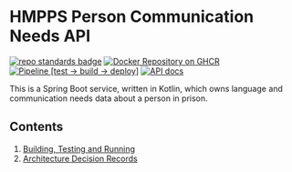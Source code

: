 # HMPPS Person Communication Needs API

[![repo standards badge](https://img.shields.io/badge/endpoint.svg?&style=flat&logo=github&url=https%3A%2F%2Foperations-engineering-reports.cloud-platform.service.justice.gov.uk%2Fapi%2Fv1%2Fcompliant_public_repositories%2Fhmpps-person-communication-needs-api)](https://operations-engineering-reports.cloud-platform.service.justice.gov.uk/public-report/hmpps-person-communication-needs-api "Link to report")
[![Docker Repository on GHCR](https://img.shields.io/badge/ghcr.io-repository-2496ED.svg?logo=docker)](https://ghcr.io/ministryofjustice/hmpps-person-communication-needs-api)
[![Pipeline [test -> build -> deploy]](https://github.com/ministryofjustice/hmpps-person-communication-needs-api/actions/workflows/pipeline.yml/badge.svg?branch=main)](https://github.com/ministryofjustice/hmpps-person-communication-needs-api/actions/workflows/pipeline.yml)
[![API docs](https://img.shields.io/badge/API_docs_-view-85EA2D.svg?logo=swagger)](https://communication-needs-api-dev.prison.service.justice.gov.uk/swagger-ui/index.html)

This is a Spring Boot service, written in Kotlin, which owns language and communication needs data about a person in prison.

## Contents

1. [Building, Testing and Running](readme/build_test_run.md)
2. [Architecture Decision Records](architecture-decision-record/README.md)
